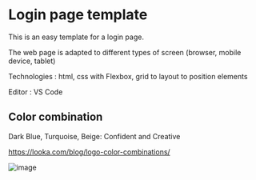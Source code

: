 # Login page template
This is an easy template for a login page. 

The web page is adapted to different types of screen (browser, mobile device, tablet)

Technologies : html, css with Flexbox, grid to layout to position elements

Editor : VS Code

## Color combination
Dark Blue, Turquoise, Beige: Confident and Creative

https://looka.com/blog/logo-color-combinations/

![image](https://user-images.githubusercontent.com/21175250/103134415-5c804d00-46b1-11eb-916d-9b541f1fe8f6.png)


